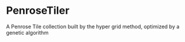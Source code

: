 # PenroseTiler
A Penrose Tile collection built by the hyper grid method, optimized by a genetic algorithm
